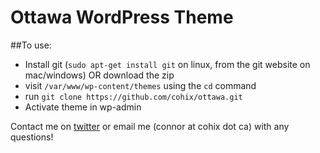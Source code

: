 # Ottawa WordPress Theme

##To use:
- Install git (`sudo apt-get install git` on linux, from the git website on mac/windows) OR download the zip
- visit `/var/www/wp-content/themes` using the `cd` command
- run `git clone https://github.com/cohix/ottawa.git`
- Activate theme in wp-admin

Contact me on [twitter](http://twitter.com/cohix) or email me (connor at cohix dot ca) with any questions!
